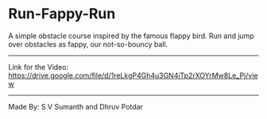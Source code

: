 # Run-Fappy-Run
A simple obstacle course inspired by the famous flappy bird. Run and jump over obstacles as fappy, our not-so-bouncy ball. 
***
Link for the Video: https://drive.google.com/file/d/1reLkgP4Gh4u3GN4iTp2rXOYrMw8Le_Pj/view
***
Made By: 
S V Sumanth and Dhruv Potdar
